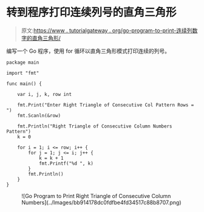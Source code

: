 # 转到程序打印连续列号的直角三角形

> 原文:[https://www . tutorialgateway . org/go-program-to-print-连续列数字的直角三角形/](https://www.tutorialgateway.org/go-program-to-print-right-triangle-of-consecutive-column-numbers/)

编写一个 Go 程序，使用 for 循环以直角三角形模式打印连续的列号。

```
package main

import "fmt"

func main() {

	var i, j, k, row int

	fmt.Print("Enter Right Triangle of Consecutive Col Pattern Rows = ")
	fmt.Scanln(&row)

	fmt.Println("Right Triangle of Consecutive Column Numbers Pattern")
	k = 0

	for i = 1; i <= row; i++ {
		for j = 1; j <= i; j++ {
			k = k + 1
			fmt.Printf("%d ", k)
		}
		fmt.Println()
	}
}
```

<figure class="wp-block-image size-large">![Go Program to Print Right Triangle of Consecutive Column Numbers](../Images/bb914178dc0fdfbe4fd34517c88b8707.png)</figure>